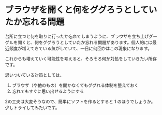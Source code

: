 # ブラウザを開くと何をググろうとしていたか忘れる問題

台所に立つと何を取りに行ったか忘れてしまうように、ブラウザを立ち上げグーグルを開くと、何をググろうとしていたか忘れる問題があります。個人的には最近頻度が増えてきている気がしていて、一日に何回かはこの現象になります。

これからも増えていく可能性を考えると、そろそろ何か対処をしていきたい所存です。

思いついている対策としては、

1. ブラウザ（や他のもの）を開かなくてもググれる体制を整えておく
2. 忘れてもすぐに思い出せるようにする

2の工夫は大変そうなので、簡単にソフトを作るとすると 1 のほうでしょうか。少しトライしてみたいです。
